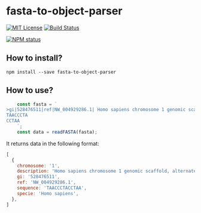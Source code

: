 # fasta-to-object-parser

[![MIT License](https://img.shields.io/badge/license-mit-green.svg?style=flat-square)](https://opensource.org/licenses/MIT)
[![Build Status](https://travis-ci.org/oprogramador/fasta-to-object-parser.svg?branch=master)](https://travis-ci.org/oprogramador/fasta-to-object-parser
)

[![NPM status](https://nodei.co/npm/fasta-to-object-parser.png?downloads=true&stars=true)](https://npmjs.org/package/fasta-to-object-parser
)

## How to install?
`npm install --save fasta-to-object-parser`

## How to use?
```js
    const fasta = `
>gi|528476511|ref|NW_004929286.1| Homo sapiens chromosome 1 genomic scaffold, alternate assembly CHM1_1.1
TAACCCTA
CCTAA
    `;
    const data = readFASTA(fasta);
```
It returns data in the following format:
```js
[
  {
    chromosome: '1',
    description: 'Homo sapiens chromosome 1 genomic scaffold, alternate assembly CHM1_1.1',
    gi: '528476511',
    ref: 'NW_004929286.1',
    sequence: 'TAACCCTACCTAA',
    specie: 'Homo sapiens',
  },
]
```
